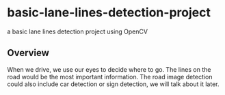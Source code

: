 # basic-lane-lines-detection-project
a basic lane lines detection project using OpenCV
## Overview
When we drive, we use our eyes to decide where to go. The lines on the road would be the most important information.
The road image detection could also include car detection or sign detection, we will talk about it later.

